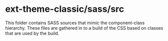# ext-theme-classic/sass/src

This folder contains SASS sources that mimic the component-class hierarchy. These files
are gathered in to a build of the CSS based on classes that are used by the build.
